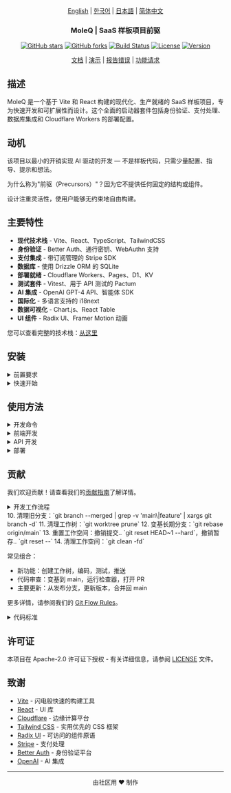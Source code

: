 <div align="center">

[English](../README.md) | [한국어](../ko/README.md) | [日本語](../ja/README.md) | [简体中文](README.md)

### MoleQ | SaaS 样板项目前驱

[![GitHub stars](https://img.shields.io/github/stars/yourusername/vite-saas-boilerplate?style=social)](https://github.com/yourusername/vite-saas-boilerplate/stargazers)
[![GitHub forks](https://img.shields.io/github/forks/yourusername/vite-saas-boilerplate?style=social)](https://github.com/yourusername/vite-saas-boilerplate/network/members)
[![Build Status](https://img.shields.io/github/actions/workflow/status/yourusername/vite-saas-boilerplate/ci.yml?branch=main)](https://github.com/yourusername/vite-saas-boilerplate/actions)
[![License](https://img.shields.io/badge/license-Apache%202.0-blue.svg)](LICENSE)
[![Version](https://img.shields.io/github/package-json/v/yourusername/vite-saas-boilerplate)](package.json)

[文档](https://github.com/yourusername/vite-saas-boilerplate/wiki) | [演示](https://vite-saas-demo.vercel.app) | [报告错误](https://github.com/yourusername/vite-saas-boilerplate/issues) | [功能请求](https://github.com/yourusername/vite-saas-boilerplate/issues)

</div>


## 描述

MoleQ 是一个基于 Vite 和 React 构建的现代化、生产就绪的 SaaS 样板项目，专为快速开发和可扩展性而设计。这个全面的启动器套件包括身份验证、支付处理、数据库集成和 Cloudflare Workers 的部署配置。

## 动机

该项目以最小的开销实现 AI 驱动的开发 — 不是样板代码，只需少量配置、指导、提示和想法。

为什么称为"前驱（Precursors）"？因为它不提供任何固定的结构或组件。

设计注重灵活性，使用户能够无约束地自由构建。

## 主要特性

- **现代技术栈** - Vite、React、TypeScript、TailwindCSS
- **身份验证** - Better Auth、通行密钥、WebAuthn 支持
- **支付集成** - 带订阅管理的 Stripe SDK
- **数据库** - 使用 Drizzle ORM 的 SQLite
- **部署就绪** - Cloudflare Workers、Pages、D1、KV
- **测试套件** - Vitest、用于 API 测试的 Pactum
- **AI 集成** - OpenAI GPT-4 API、智能体 SDK
- **国际化** - 多语言支持的 i18next
- **数据可视化** - Chart.js、React Table
- **UI 组件** - Radix UI、Framer Motion 动画


您可以查看完整的技术栈：[从这里](.github/prompts/essential/tech_stack.yaml)

## 安装

<details><summary>前置要求</summary>

- Node.js 18+ 或 Bun
- pnpm（推荐）或 npm
- Cloudflare 账户（用于部署）

</details>

<details><summary>快速开始</summary>

1. **克隆仓库**
   ```bash
   git clone https://github.com/yourusername/vite-saas-boilerplate.git
   cd vite-saas-boilerplate
   ```

2. **安装依赖**
   ```bash
   pnpm install
   ```

3. **设置环境变量**
   ```bash
   cp .env.example .env.local
   ```
   根据您的配置编辑 `.env.local`

4. **运行数据库迁移**
   ```bash
   pnpm db:migrate
   pnpm db:seed
   ```

5. **启动开发服务器**
   ```bash
   pnpm dev
   ```

应用程序将在 `http://localhost:5173` 可用

</details>


## 使用方法

<details><summary>开发命令</summary>

```bash
# 启动开发服务器
pnpm dev

# 构建生产版本
pnpm build

# 运行测试
pnpm test

# 运行代码检查
pnpm lint

# 格式化代码
pnpm format

# 数据库操作
pnpm db:migrate
pnpm db:seed
pnpm db:studio
```

</details>

<details><summary>前端开发</summary>

前端使用 Vite 和 React 构建，具有以下特性：

```tsx
// 带身份验证的组件示例
import { useAuth } from '@/hooks/useAuth'
import { Button } from '@/components/ui/button'

export function Dashboard() {
  const { user, logout } = useAuth()

  return (
    <div className="p-6">
      <h1>欢迎，{user?.name}！</h1>
      <Button onClick={logout}>退出登录</Button>
    </div>
  )
}
```

</details>

<details><summary>API 开发</summary>

API 使用 Cloudflare Workers 构建：

```typescript
// API 处理器示例
import { createHandler } from '@/utils/handler'

export const getUserProfile = createHandler(async (request, env) => {
  const userId = await validateAuth(request)
  const user = await env.DB.prepare(
    'SELECT * FROM users WHERE id = ?'
  ).bind(userId).first()

  return Response.json(user)
})
```

</details>

<details><summary>部署</summary>

部署到 Cloudflare：

```bash
# 部署 API
pnpm deploy:api

# 部署前端
pnpm deploy:frontend

# 部署所有内容
pnpm deploy
```

</details>

## 贡献

我们欢迎贡献！请查看我们的[贡献指南](CONTRIBUTING.md)了解详情。

<details><summary>开发工作流程</summary>

1. Fork/克隆或获取仓库：`git clone <repo-url>` 或 `git fetch --prune`
2. 创建工作树（使用明确的分支名）：`git worktree add -b feature/123 .worktrees/feature/123 origin/main`
   - 这会在工作树目录中创建新分支 `feature/123`。
   - 完整表达式为 `git worktree add -b <prefix>/<version> .worktrees/<prefix>/<user>/<name>/<date>/<version> <remote>/<remote-branch>`
   - 前缀可以是 `develop`、`feature`、`fix`、`release` 等。
3. 按照我们的编码标准进行更改：`$editor .worktrees/feature/123`
4. 运行测试：`pnpm test`
5. 运行代码检查：`pnpm lint`
6. 提交更改：`git commit -m 'Add amazing feature'`
7. 推送到分支：`git push origin feature/123`
8. 打开 Pull Request：`gh pr create`

（可选）：
9. 将 main 合并到您的分支：`git switch main`，`git merge feature/123`
10. 清理旧分支：`git branch --merged | grep -v 'main\|feature' | xargs git branch -d`
11. 清理工作树：`git worktree prune`
12. 变基长期分支：`git rebase origin/main`
13. 重置工作空间：撤销提交.. `git reset HEAD~1 --hard`，撤销暂存.. `git reset --`
14. 清理工作空间：`git clean -fd`

常见组合：

* 新功能：创建工作树，编码，测试，推送
* 代码审查：变基到 main，运行检查器，打开 PR
* 主要更新：从发布分支，更新版本，合并回 main

更多详情，请参阅我们的 [Git Flow Rules](.github/instructions/git-flow-rules.instructions.md)。

</details>
10. 清理旧分支：`git branch --merged | grep -v 'main\|feature' | xargs git branch -d`
11. 清理工作树：`git worktree prune`
12. 变基长期分支：`git rebase origin/main`
13. 重置工作空间：撤销提交.. `git reset HEAD~1 --hard`，撤销暂存.. `git reset --`
14. 清理工作空间：`git clean -fd`

常见组合：

* 新功能：创建工作树，编码，测试，推送
* 代码审查：变基到 main，运行检查器，打开 PR
* 主要更新：从发布分支，更新版本，合并回 main

更多详情，请参阅我们的 [Git Flow Rules](.github/instructions/git-flow-rules.instructions.md)。

</details>

<details><summary>代码标准</summary>

- 使用 TypeScript 确保类型安全
- 遵循 ESLint 和 Prettier 配置
- 为新功能编写测试
- 根据需要更新文档
- 遵循约定式提交消息

更多详情，请参阅我们的 [Project Rules](.github/prompts/essential/project_rules.yaml)。

</details>

## 许可证

本项目在 Apache-2.0 许可证下授权 - 有关详细信息，请参阅 [LICENSE](LICENSE) 文件。

## 致谢

- [Vite](https://vitejs.dev/) - 闪电般快速的构建工具
- [React](https://reactjs.org/) - UI 库
- [Cloudflare](https://cloudflare.com/) - 边缘计算平台
- [Tailwind CSS](https://tailwindcss.com/) - 实用优先的 CSS 框架
- [Radix UI](https://radix-ui.com/) - 可访问的组件原语
- [Stripe](https://stripe.com/) - 支付处理
- [Better Auth](https://better-auth.com/) - 身份验证平台
- [OpenAI](https://openai.com/) - AI 集成

---

<div align="center">
由社区用 ❤️ 制作
</div>
